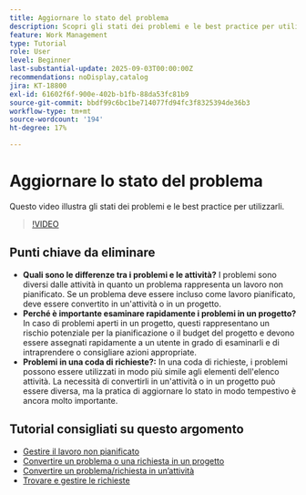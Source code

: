 ```yaml
---
title: Aggiornare lo stato del problema
description: Scopri gli stati dei problemi e le best practice per utilizzarli.
feature: Work Management
type: Tutorial
role: User
level: Beginner
last-substantial-update: 2025-09-03T00:00:00Z
recommendations: noDisplay,catalog
jira: KT-18800
exl-id: 61602f6f-900e-402b-b1fb-88da53fc81b9
source-git-commit: bbdf99c6bc1be714077fd94fc3f8325394de36b3
workflow-type: tm+mt
source-wordcount: '194'
ht-degree: 17%

---
```


# Aggiornare lo stato del problema

Questo video illustra gli stati dei problemi e le best practice per utilizzarli.

>[!VIDEO](https://video.tv.adobe.com/v/3472962/?quality=12&learn=on&enablevpops=1)

## Punti chiave da eliminare

* **Quali sono le differenze tra i problemi e le attività?** I problemi sono diversi dalle attività in quanto un problema rappresenta un lavoro non pianificato. Se un problema deve essere incluso come lavoro pianificato, deve essere convertito in un&#39;attività o in un progetto.
* **Perché è importante esaminare rapidamente i problemi in un progetto?** In caso di problemi aperti in un progetto, questi rappresentano un rischio potenziale per la pianificazione o il budget del progetto e devono essere assegnati rapidamente a un utente in grado di esaminarli e di intraprendere o consigliare azioni appropriate.
* **Problemi in una coda di richieste?:** In una coda di richieste, i problemi possono essere utilizzati in modo più simile agli elementi dell&#39;elenco attività. La necessità di convertirli in un&#39;attività o in un progetto può essere diversa, ma la pratica di aggiornare lo stato in modo tempestivo è ancora molto importante.


## Tutorial consigliati su questo argomento

* [Gestire il lavoro non pianificato](/help/manage-work/issues-requests/handle-unplanned-work.md)
* [Convertire un problema o una richiesta in un progetto](/help/manage-work/issues-requests/create-a-project-from-a-request.md)
* [Convertire un problema/richiesta in un’attività](/help/manage-work/issues-requests/convert-issues-to-other-work-items.md)
* [Trovare e gestire le richieste](/help/manage-work/issues-requests/find-requests.md)
